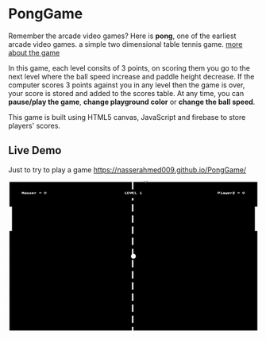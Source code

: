# PongGame
Remember the arcade video games? Here is **pong**, one of the earliest arcade video games. a simple two dimensional table tennis game.
[more about the game](https://en.wikipedia.org/wiki/Pong)

In this game, each level consits of 3 points, on scoring them you go to the next level where the ball speed increase and paddle height decrease. If the computer scores 3 points against you in any level then the game is over, your score is stored and added to the scores table.
At any time, you can **pause/play the game**, **change playground color** or **change the ball speed**.

This game is built using HTML5 canvas, JavaScript and firebase to store players' scores.

## Live Demo
Just to try to play a game https://nasserahmed009.github.io/PongGame/

![Pong Game Demo](assets/demoVideo.gif)
